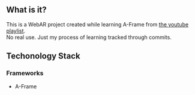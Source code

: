 ## What is it?
This is a WebAR project created while learning A-Frame from [the youtube playlist](https://www.youtube.com/playlist?list=PL8MkBHej75fJD-HveDzm4xKrciC5VfYuV). <br>
No real use. Just my process of learning tracked through commits.

## Techonology Stack
### Frameworks
- A-Frame
